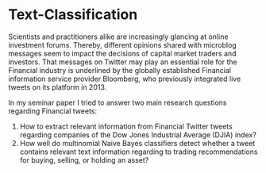 # Text-Classification

Scientists and practitioners alike are increasingly glancing at online investment forums. Thereby,
different opinions shared with microblog messages seem to impact the decisions of capital
market traders and investors. That messages on Twitter may play an essential role for the
Financial industry is underlined by the globally established Financial information service provider
Bloomberg, who previously integrated live tweets on its platform in 2013.

In my seminar paper I tried to answer two main research questions regarding Financial tweets:
  1. How to extract relevant information from Financial Twitter tweets regarding companies
  of the Dow Jones Industrial Average (DJIA) index?
  2. How well do multinomial Naive Bayes classifiers detect whether a tweet contains relevant
  text information regarding to trading recommendations for buying, selling, or holding an
  asset?
